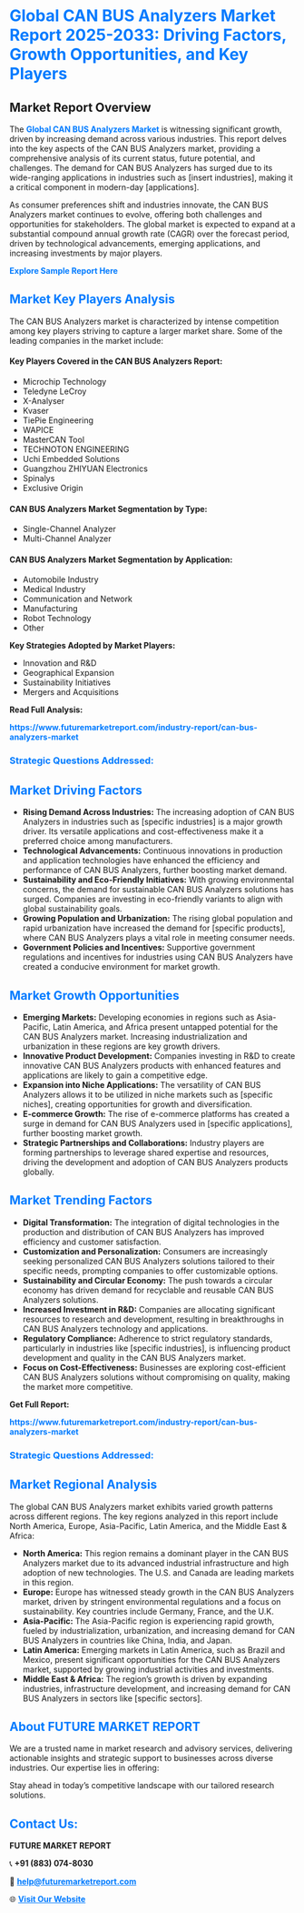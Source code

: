 <h1 style="color: #007BFF;">Global CAN BUS Analyzers Market Report 2025-2033: Driving Factors, Growth Opportunities, and Key Players</h1>

<section id="overview">
<h2>Market Report Overview</h2>
<p>The <a href="https://www.futuremarketreport.com/industry-report/can-bus-analyzers-market" style="color: #007BFF; text-decoration: none;"><strong>Global CAN BUS Analyzers Market</strong></a> is witnessing significant growth, driven by increasing demand across various industries. This report delves into the key aspects of the CAN BUS Analyzers market, providing a comprehensive analysis of its current status, future potential, and challenges. The demand for CAN BUS Analyzers has surged due to its wide-ranging applications in industries such as [insert industries], making it a critical component in modern-day [applications].</p>
<p>As consumer preferences shift and industries innovate, the CAN BUS Analyzers market continues to evolve, offering both challenges and opportunities for stakeholders. The global market is expected to expand at a substantial compound annual growth rate (CAGR) over the forecast period, driven by technological advancements, emerging applications, and increasing investments by major players.</p>
</section>

<section id="overview">
<p><a href="https://www.futuremarketreport.com/request-sample/reportId=75142" style="color: #007BFF; text-decoration: none;"><strong>Explore Sample Report Here</strong></a></p>
</section>

<section id="key-players">
<h2 style="color: #007BFF;">Market Key Players Analysis</h2>
<p>The CAN BUS Analyzers market is characterized by intense competition among key players striving to capture a larger market share. Some of the leading companies in the market include:</p>
<h4>Key Players Covered in the CAN BUS Analyzers Report:</h4>
<ul><li>Microchip Technology</li><li>Teledyne LeCroy</li><li>X-Analyser</li><li>Kvaser</li><li>TiePie Engineering</li><li>WAPICE</li><li>MasterCAN Tool</li><li>TECHNOTON ENGINEERING</li><li>Uchi Embedded Solutions</li><li>Guangzhou ZHIYUAN Electronics</li><li>Spinalys</li><li>Exclusive Origin</li></ul>
<h4>CAN BUS Analyzers Market Segmentation by Type:</h4>
<ul><li>Single-Channel Analyzer</li><li>Multi-Channel Analyzer</li></ul>

<h4>CAN BUS Analyzers Market Segmentation by Application:</h4>
<ul><li>Automobile Industry</li><li>Medical Industry</li><li>Communication and Network</li><li>Manufacturing</li><li>Robot Technology</li><li>Other</li></ul>
<p><strong>Key Strategies Adopted by Market Players:</strong></p>
<ul>
<li>Innovation and R&D</li>
<li>Geographical Expansion</li>
<li>Sustainability Initiatives</li>
<li>Mergers and Acquisitions</li>
</ul>
</section>

<section>
<p><strong>Read Full Analysis: </strong></p><a href="https://www.futuremarketreport.com/industry-report/can-bus-analyzers-market" style="color: #007BFF; text-decoration: none;"><strong>https://www.futuremarketreport.com/industry-report/can-bus-analyzers-market</strong></a>
<h3 style="color: #007BFF;">Strategic Questions Addressed:</h3>
</section>

<section id="driving-factors">
<h2 style="color: #007BFF;">Market Driving Factors</h2>
<ul>
<li><strong>Rising Demand Across Industries:</strong> The increasing adoption of CAN BUS Analyzers in industries such as [specific industries] is a major growth driver. Its versatile applications and cost-effectiveness make it a preferred choice among manufacturers.</li>
<li><strong>Technological Advancements:</strong> Continuous innovations in production and application technologies have enhanced the efficiency and performance of CAN BUS Analyzers, further boosting market demand.</li>
<li><strong>Sustainability and Eco-Friendly Initiatives:</strong> With growing environmental concerns, the demand for sustainable CAN BUS Analyzers solutions has surged. Companies are investing in eco-friendly variants to align with global sustainability goals.</li>
<li><strong>Growing Population and Urbanization:</strong> The rising global population and rapid urbanization have increased the demand for [specific products], where CAN BUS Analyzers plays a vital role in meeting consumer needs.</li>
<li><strong>Government Policies and Incentives:</strong> Supportive government regulations and incentives for industries using CAN BUS Analyzers have created a conducive environment for market growth.</li>
</ul>
</section>

<section id="growth-opportunities">
<h2 style="color: #007BFF;">Market Growth Opportunities</h2>
<ul>
<li><strong>Emerging Markets:</strong> Developing economies in regions such as Asia-Pacific, Latin America, and Africa present untapped potential for the CAN BUS Analyzers market. Increasing industrialization and urbanization in these regions are key growth drivers.</li>
<li><strong>Innovative Product Development:</strong> Companies investing in R&D to create innovative CAN BUS Analyzers products with enhanced features and applications are likely to gain a competitive edge.</li>
<li><strong>Expansion into Niche Applications:</strong> The versatility of CAN BUS Analyzers allows it to be utilized in niche markets such as [specific niches], creating opportunities for growth and diversification.</li>
<li><strong>E-commerce Growth:</strong> The rise of e-commerce platforms has created a surge in demand for CAN BUS Analyzers used in [specific applications], further boosting market growth.</li>
<li><strong>Strategic Partnerships and Collaborations:</strong> Industry players are forming partnerships to leverage shared expertise and resources, driving the development and adoption of CAN BUS Analyzers products globally.</li>
</ul>
</section>

<section id="trending-factors">
<h2 style="color: #007BFF;">Market Trending Factors</h2>
<ul>
<li><strong>Digital Transformation:</strong> The integration of digital technologies in the production and distribution of CAN BUS Analyzers has improved efficiency and customer satisfaction.</li>
<li><strong>Customization and Personalization:</strong> Consumers are increasingly seeking personalized CAN BUS Analyzers solutions tailored to their specific needs, prompting companies to offer customizable options.</li>
<li><strong>Sustainability and Circular Economy:</strong> The push towards a circular economy has driven demand for recyclable and reusable CAN BUS Analyzers solutions.</li>
<li><strong>Increased Investment in R&D:</strong> Companies are allocating significant resources to research and development, resulting in breakthroughs in CAN BUS Analyzers technology and applications.</li>
<li><strong>Regulatory Compliance:</strong> Adherence to strict regulatory standards, particularly in industries like [specific industries], is influencing product development and quality in the CAN BUS Analyzers market.</li>
<li><strong>Focus on Cost-Effectiveness:</strong> Businesses are exploring cost-efficient CAN BUS Analyzers solutions without compromising on quality, making the market more competitive.</li>
</ul>
</section>

<section>
<p><strong>Get Full Report: </strong></p><a href="https://www.futuremarketreport.com/industry-report/can-bus-analyzers-market" style="color: #007BFF; text-decoration: none;"><strong>https://www.futuremarketreport.com/industry-report/can-bus-analyzers-market</strong></a>
<h3 style="color: #007BFF;">Strategic Questions Addressed:</h3>
</section>


<section id="regional-analysis">
<h2 style="color: #007BFF;">Market Regional Analysis</h2>
<p>The global CAN BUS Analyzers market exhibits varied growth patterns across different regions. The key regions analyzed in this report include North America, Europe, Asia-Pacific, Latin America, and the Middle East & Africa:</p>
<ul>
<li><strong>North America:</strong> This region remains a dominant player in the CAN BUS Analyzers market due to its advanced industrial infrastructure and high adoption of new technologies. The U.S. and Canada are leading markets in this region.</li>
<li><strong>Europe:</strong> Europe has witnessed steady growth in the CAN BUS Analyzers market, driven by stringent environmental regulations and a focus on sustainability. Key countries include Germany, France, and the U.K.</li>
<li><strong>Asia-Pacific:</strong> The Asia-Pacific region is experiencing rapid growth, fueled by industrialization, urbanization, and increasing demand for CAN BUS Analyzers in countries like China, India, and Japan.</li>
<li><strong>Latin America:</strong> Emerging markets in Latin America, such as Brazil and Mexico, present significant opportunities for the CAN BUS Analyzers market, supported by growing industrial activities and investments.</li>
<li><strong>Middle East & Africa:</strong> The region’s growth is driven by expanding industries, infrastructure development, and increasing demand for CAN BUS Analyzers in sectors like [specific sectors].</li>
</ul>
</section>

<footer>
<h2 style="color: #007BFF;">About FUTURE MARKET REPORT</h2>
<p>We are a trusted name in market research and advisory services, delivering actionable insights and strategic support to businesses across diverse industries. Our expertise lies in offering:</p>

<p>Stay ahead in today’s competitive landscape with our tailored research solutions.</p>

<h2 style="color: #007BFF;">Contact Us:</h2>
<p><strong>FUTURE MARKET REPORT</strong></p>
<p>📞 <strong>+91 (883) 074-8030</strong></p>
<p>📧 <strong><a href="mailto:help@futuremarketreport.com" style="color: #007BFF;">help@futuremarketreport.com</a></strong></p>
<p>🌐 <strong><a href="https://www.futuremarketreport.com/" style="color: #007BFF;">Visit Our Website</a></strong></p>
</footer>
